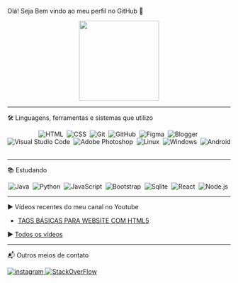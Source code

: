 Olá! Seja Bem vindo ao meu perfil no GitHub 👊

<div align="center">
  <a href="https://github.com/josjunior">
  <img height="180em" src="https://github-readme-stats.vercel.app/api?username=josjunior&show_icons=true&theme=algolia&include_all_commits=true&count_private=true"/></a>

---

</div>

🛠 Linguagens, ferramentas e sistemas que utilizo
<div align="center">
  
![HTML](https://img.shields.io/badge/-HTML-05122A?style=flat&logo=HTML5&)&nbsp;
![CSS](https://img.shields.io/badge/-CSS-05122A?style=flat&logo=CSS3&logoColor=1572B6&)&nbsp;
![Git](https://img.shields.io/badge/-GIT-05122A?style=flat&logo=git)&nbsp;
![GitHub](https://img.shields.io/badge/-GITHUB-05122A?style=flat&logo=github)&nbsp;
![Figma](https://img.shields.io/badge/-FIGMA-05122A?style=flat&logo=figma)&nbsp;
![Blogger](https://img.shields.io/badge/-BLOGGER-05122A?style=flat&logo=blogger&logoColor=orange)&nbsp;
![Visual Studio Code](https://img.shields.io/badge/-VISUAL%20STUDIO%20CODE-05122A?style=flat&logo=visual-studio-code&logoColor=007ACC)&nbsp;
![Adobe Photoshop](https://img.shields.io/badge/-PHOTOSHOP-05122A?style=flat&logo=adobe-photoshop&logoColor=00BFFF)&nbsp;
![Linux](https://img.shields.io/badge/-LINUX-05122A?style=flat&logo=linux&logoColor=D8D8D8)&nbsp;
![Windows](https://img.shields.io/badge/-WINDOWS-05122A?style=flat&logo=windows&logoColor=007ACC)&nbsp;
![Android](https://img.shields.io/badge/-ANDROID-05122A?style=flat&logo=android&logoColor=green)&nbsp;

</div>

---


📚 Estudando
<div align="center">
  
![Java](https://img.shields.io/badge/-JAVA-05122A?style=flat&logo=java&logoColor=white)&nbsp;
![Python](https://img.shields.io/badge/-PYTHON-05122A?style=flat&logo=python&logoColor=yellow)&nbsp;
![JavaScript](https://img.shields.io/badge/-JAVASCRIPT-05122A?style=flat&logo=javascript)&nbsp;
![Bootstrap](https://img.shields.io/badge/-BOOTSTRAP-05122A?style=flat&logo=bootstrap)&nbsp;
![Sqlite](https://img.shields.io/badge/-SQLITE-05122A?style=flat&logo=sqlite)&nbsp;
![React](https://img.shields.io/badge/-REACT-05122A?style=flat&logo=react)&nbsp;
![Node.js](https://img.shields.io/badge/-NODE.JS-05122A?style=flat&logo=node.js)&nbsp;

</div>

---

▶ Vídeos recentes do meu canal no Youtube

- [TAGS BÁSICAS PARA WEBSITE COM HTML5](https://www.youtube.com/watch?v=KIyUKX0Foqw)

▶ [Todos os vídeos](https://www.youtube.com/channel/UCMArJl6G3SweRV576P0rRnw/videos)

---


📬 Outros meios de contato
<a href="https://instagram.com/josejunior.dev" target="_blank">

  <img src="https://img.shields.io/badge/-Instagram:%20josejunior.dev-05122A?style=flat&logo=instagram" alt="instagram"/>
</a>

<a href="https://pt.stackoverflow.com/users/287450/josejunior-dev" target="_blank">

  <img src="https://img.shields.io/badge/-StackOverFlow:%20josejunior.dev-05122A?style=flat&logo=stackoverflow" alt="StackOverFlow"/>
</a>
